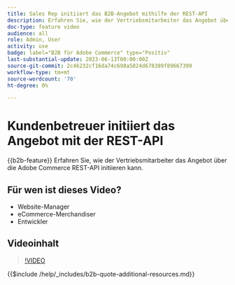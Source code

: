 ```yaml
---
title: Sales Rep initiiert das B2B-Angebot mithilfe der REST-API
description: Erfahren Sie, wie der Vertriebsmitarbeiter das Angebot über die Adobe Commerce REST-API initiieren kann.
doc-type: feature video
audience: all
role: Admin, User
activity: use
badge: label="B2B für Adobe Commerce" type="Positiv"
last-substantial-update: 2023-06-13T00:00:00Z
source-git-commit: 2c46232cf16da74c698a5824d678389f89667399
workflow-type: tm+mt
source-wordcount: '70'
ht-degree: 0%

---
```


# Kundenbetreuer initiiert das Angebot mit der REST-API

{{b2b-feature}}
Erfahren Sie, wie der Vertriebsmitarbeiter das Angebot über die Adobe Commerce REST-API initiieren kann.

## Für wen ist dieses Video?

- Website-Manager
- eCommerce-Merchandiser
- Entwickler

## Videoinhalt

>[!VIDEO](https://video.tv.adobe.com/v/3420414?learn=on)

{{$include /help/_includes/b2b-quote-additional-resources.md}}
